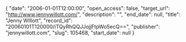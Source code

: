 {
  "date": "2006-01-01T12:00:00", 
  "open_access": false, 
  "target_url": "http://www.jennywillott.com/", 
  "description": "", 
  "end_date": null, 
  "title": "Jenny WIllott", 
  "record_id": "20060101T120000/iTQyRhQQJJojjFtpWo5ecQ==", 
  "publisher": "jennywillott.com", 
  "slug": 105468, 
  "start_date": null
}

